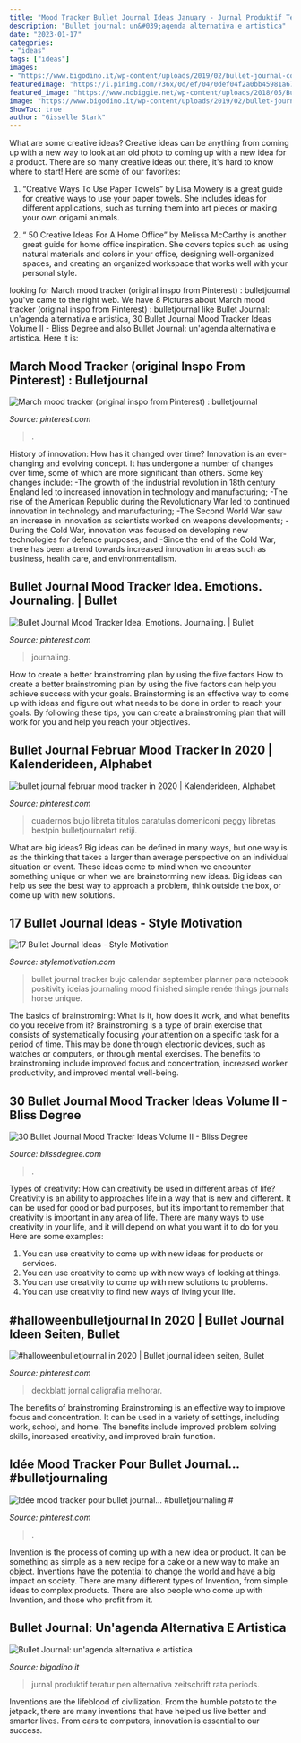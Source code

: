 ```yaml
---
title: "Mood Tracker Bullet Journal Ideas January - Jurnal Produktif Teratur Pen Alternativa Zeitschrift Rata Periods"
description: "Bullet journal: un&#039;agenda alternativa e artistica"
date: "2023-01-17"
categories:
- "ideas"
tags: ["ideas"]
images:
- "https://www.bigodino.it/wp-content/uploads/2019/02/bullet-journal-cose.jpg"
featuredImage: "https://i.pinimg.com/736x/0d/ef/04/0def04f2a0bb45981a67ed92c3434dab.jpg"
featured_image: "https://www.nobiggie.net/wp-content/uploads/2018/05/Bullet-Calendar.jpg"
image: "https://www.bigodino.it/wp-content/uploads/2019/02/bullet-journal-cose.jpg"
ShowToc: true
author: "Gisselle Stark"
---
```



What are some creative ideas?
Creative ideas can be anything from coming up with a new way to look at an old photo to coming up with a new idea for a product. There are so many creative ideas out there, it's hard to know where to start! Here are some of our favorites: 
1. “Creative Ways To Use Paper Towels” by Lisa Mowery is a great guide for creative ways to use your paper towels. She includes ideas for different applications, such as turning them into art pieces or making your own origami animals.

2. “ 50 Creative Ideas For A Home Office” by Melissa McCarthy is another great guide for home office inspiration. She covers topics such as using natural materials and colors in your office, designing well-organized spaces, and creating an organized workspace that works well with your personal style.


	

		
looking for March mood tracker (original inspo from Pinterest) : bulletjournal you've came to the right web. We have 8 Pictures about March mood tracker (original inspo from Pinterest) : bulletjournal like Bullet Journal: un&#039;agenda alternativa e artistica, 30 Bullet Journal Mood Tracker Ideas Volume II - Bliss Degree and also Bullet Journal: un&#039;agenda alternativa e artistica. Here it is:
		
    
## March Mood Tracker (original Inspo From Pinterest) : Bulletjournal

<img loading=lazy src="https://i.pinimg.com/736x/0d/ef/04/0def04f2a0bb45981a67ed92c3434dab.jpg" onerror="this.onerror=null;this.src='https://tse2.mm.bing.net/th?id=OIP.gGe-WPSPEzgrUDa2eewNiQHaJ3&amp;pid=15.1';" alt="March mood tracker (original inspo from Pinterest) : bulletjournal">

_Source: pinterest.com_

>. 

	

History of innovation: How has it changed over time?
Innovation is an ever-changing and evolving concept. It has undergone a number of changes over time, some of which are more significant than others. 
Some key changes include: 
-The growth of the industrial revolution in 18th century England led to increased innovation in technology and manufacturing; 
-The rise of the American Republic during the Revolutionary War led to continued innovation in technology and manufacturing; 
-The Second World War saw an increase in innovation as scientists worked on weapons developments; 
-During the Cold War, innovation was focused on developing new technologies for defence purposes; and 
-Since the end of the Cold War, there has been a trend towards increased innovation in areas such as business, health care, and environmentalism.

    
## Bullet Journal Mood Tracker Idea. Emotions. Journaling. | Bullet

<img loading=lazy src="https://i.pinimg.com/736x/a4/03/35/a4033550bfa40d0f87a9a7a1038b002d.jpg" onerror="this.onerror=null;this.src='https://tse3.mm.bing.net/th?id=OIP.JuJjz5gnqvJaCwTi2dVptAHaIr&amp;pid=15.1';" alt="Bullet Journal Mood Tracker Idea. Emotions. Journaling. | Bullet">

_Source: pinterest.com_

>journaling. 

	

How to create a better brainstroming plan by using the five factors
How to create a better brainstroming plan by using the five factors can help you achieve success with your goals. Brainstorming is an effective way to come up with ideas and figure out what needs to be done in order to reach your goals. By following these tips, you can create a brainstroming plan that will work for you and help you reach your objectives.

    
## Bullet Journal Februar Mood Tracker In 2020 | Kalenderideen, Alphabet

<img loading=lazy src="https://i.pinimg.com/736x/ea/7d/1b/ea7d1b2f826fd57f080bf5d6741fc90a.jpg" onerror="this.onerror=null;this.src='https://tse4.mm.bing.net/th?id=OIP.YG3DqQFdUbsYXAKUeLZFXAHaJ3&amp;pid=15.1';" alt="bullet journal februar mood tracker in 2020 | Kalenderideen, Alphabet">

_Source: pinterest.com_

>cuadernos bujo libreta titulos caratulas domeniconi peggy libretas bestpin bulletjournalart retiji. 

	

What are big ideas?
Big ideas can be defined in many ways, but one way is as the thinking that takes a larger than average perspective on an individual situation or event. These ideas come to mind when we encounter something unique or when we are brainstorming new ideas. Big ideas can help us see the best way to approach a problem, think outside the box, or come up with new solutions.

    
## 17 Bullet Journal Ideas - Style Motivation

<img loading=lazy src="https://www.nobiggie.net/wp-content/uploads/2018/05/Bullet-Calendar.jpg" onerror="this.onerror=null;this.src='https://tse2.mm.bing.net/th?id=OIP.BNdDz2JLCD0qCbaAwKcGZQHaJ6&amp;pid=15.1';" alt="17 Bullet Journal Ideas - Style Motivation">

_Source: stylemotivation.com_

>bullet journal tracker bujo calendar september planner para notebook positivity ideias journaling mood finished simple renée things journals horse unique. 

	

The basics of brainstroming: What is it, how does it work, and what benefits do you receive from it?
Brainstroming is a type of brain exercise that consists of systematically focusing your attention on a specific task for a period of time. This may be done through electronic devices, such as watches or computers, or through mental exercises. The benefits to brainstroming include improved focus and concentration, increased worker productivity, and improved mental well-being.

    
## 30 Bullet Journal Mood Tracker Ideas Volume II - Bliss Degree

<img loading=lazy src="https://i0.wp.com/blissdegree.com/wp-content/uploads/2020/04/Flower-Mood-Tracker.jpg?resize=1024%2C1024&amp;ssl=1" onerror="this.onerror=null;this.src='https://tse4.mm.bing.net/th?id=OIP.0f8Pnf5wZ4kdrUkox3f8tQHaHa&amp;pid=15.1';" alt="30 Bullet Journal Mood Tracker Ideas Volume II - Bliss Degree">

_Source: blissdegree.com_

>. 

	

Types of creativity: How can creativity be used in different areas of life?
Creativity is an ability to approaches life in a way that is new and different. It can be used for good or bad purposes, but it’s important to remember that creativity is important in any area of life. There are many ways to use creativity in your life, and it will depend on what you want it to do for you. Here are some examples: 
1. You can use creativity to come up with new ideas for products or services.
2. You can use creativity to come up with new ways of looking at things.
3. You can use creativity to come up with new solutions to problems.
4. You can use creativity to find new ways of living your life.

    
## #halloweenbulletjournal In 2020 | Bullet Journal Ideen Seiten, Bullet

<img loading=lazy src="https://i.pinimg.com/736x/3d/06/df/3d06df8c7ade8d70558cbc215874c711.jpg" onerror="this.onerror=null;this.src='https://tse4.mm.bing.net/th?id=OIP.xNclnJmLWI3i1MgajPVWaAHaJ3&amp;pid=15.1';" alt="#halloweenbulletjournal in 2020 | Bullet journal ideen seiten, Bullet">

_Source: pinterest.com_

>deckblatt jornal caligrafia melhorar. 

	

The benefits of brainstroming
Brainstroming is an effective way to improve focus and concentration. It can be used in a variety of settings, including work, school, and home. The benefits include improved problem solving skills, increased creativity, and improved brain function.

    
## Idée Mood Tracker Pour Bullet Journal... #bulletjournaling #

<img loading=lazy src="https://i.pinimg.com/originals/6f/84/ee/6f84ee92c3e81a6e277811a78a8f3e85.jpg" onerror="this.onerror=null;this.src='https://tse3.mm.bing.net/th?id=OIP.QT_E8Q5EBThJBOEvY5ElJwHaJ4&amp;pid=15.1';" alt="Idée mood tracker pour bullet journal... #bulletjournaling #">

_Source: pinterest.com_

>. 

	

Invention is the process of coming up with a new idea or product. It can be something as simple as a new recipe for a cake or a new way to make an object. Inventions have the potential to change the world and have a big impact on society. There are many different types of Invention, from simple ideas to complex products. There are also people who come up with Invention, and those who profit from it.

    
## Bullet Journal: Un&#039;agenda Alternativa E Artistica

<img loading=lazy src="https://www.bigodino.it/wp-content/uploads/2019/02/bullet-journal-cose.jpg" onerror="this.onerror=null;this.src='https://tse3.mm.bing.net/th?id=OIP.-QdT9aTvq9f3aEOTXUL__gHaE7&amp;pid=15.1';" alt="Bullet Journal: un&#039;agenda alternativa e artistica">

_Source: bigodino.it_

>jurnal produktif teratur pen alternativa zeitschrift rata periods. 

	

Inventions are the lifeblood of civilization. From the humble potato to the jetpack, there are many inventions that have helped us live better and smarter lives. From cars to computers, innovation is essential to our success.


